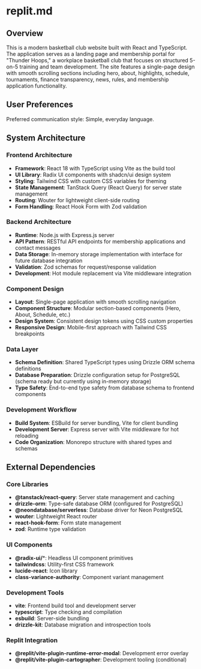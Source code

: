 # replit.md

## Overview

This is a modern basketball club website built with React and TypeScript. The application serves as a landing page and membership portal for "Thunder Hoops," a workplace basketball club that focuses on structured 5-on-5 training and team development. The site features a single-page design with smooth scrolling sections including hero, about, highlights, schedule, tournaments, finance transparency, news, rules, and membership application functionality.

## User Preferences

Preferred communication style: Simple, everyday language.

## System Architecture

### Frontend Architecture
- **Framework**: React 18 with TypeScript using Vite as the build tool
- **UI Library**: Radix UI components with shadcn/ui design system
- **Styling**: Tailwind CSS with custom CSS variables for theming
- **State Management**: TanStack Query (React Query) for server state management
- **Routing**: Wouter for lightweight client-side routing
- **Form Handling**: React Hook Form with Zod validation

### Backend Architecture
- **Runtime**: Node.js with Express.js server
- **API Pattern**: RESTful API endpoints for membership applications and contact messages
- **Data Storage**: In-memory storage implementation with interface for future database integration
- **Validation**: Zod schemas for request/response validation
- **Development**: Hot module replacement via Vite middleware integration

### Component Design
- **Layout**: Single-page application with smooth scrolling navigation
- **Component Structure**: Modular section-based components (Hero, About, Schedule, etc.)
- **Design System**: Consistent design tokens using CSS custom properties
- **Responsive Design**: Mobile-first approach with Tailwind CSS breakpoints

### Data Layer
- **Schema Definition**: Shared TypeScript types using Drizzle ORM schema definitions
- **Database Preparation**: Drizzle configuration setup for PostgreSQL (schema ready but currently using in-memory storage)
- **Type Safety**: End-to-end type safety from database schema to frontend components

### Development Workflow
- **Build System**: ESBuild for server bundling, Vite for client bundling
- **Development Server**: Express server with Vite middleware for hot reloading
- **Code Organization**: Monorepo structure with shared types and schemas

## External Dependencies

### Core Libraries
- **@tanstack/react-query**: Server state management and caching
- **drizzle-orm**: Type-safe database ORM (configured for PostgreSQL)
- **@neondatabase/serverless**: Database driver for Neon PostgreSQL
- **wouter**: Lightweight React router
- **react-hook-form**: Form state management
- **zod**: Runtime type validation

### UI Components
- **@radix-ui/***: Headless UI component primitives
- **tailwindcss**: Utility-first CSS framework
- **lucide-react**: Icon library
- **class-variance-authority**: Component variant management

### Development Tools
- **vite**: Frontend build tool and development server
- **typescript**: Type checking and compilation
- **esbuild**: Server-side bundling
- **drizzle-kit**: Database migration and introspection tools

### Replit Integration
- **@replit/vite-plugin-runtime-error-modal**: Development error overlay
- **@replit/vite-plugin-cartographer**: Development tooling (conditional)